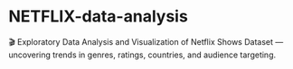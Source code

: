 # NETFLIX-data-analysis
🎬 Exploratory Data Analysis and Visualization of Netflix Shows Dataset — uncovering trends in genres, ratings, countries, and audience targeting.
